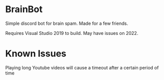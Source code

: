 # BrainBot
Simple discord bot for brain spam. Made for a few friends.

Requires Visual Studio 2019 to build. May have issues on 2022.

# Known Issues
Playing long Youtube videos will cause a timeout after a certain period of time
